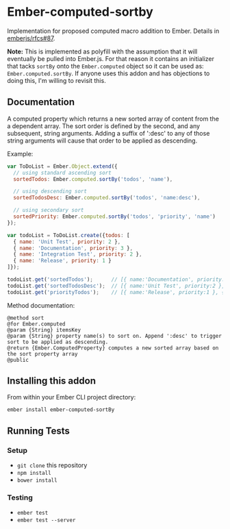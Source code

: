# Ember-computed-sortby

Implementation for proposed computed macro addition to Ember. Details in [emberjs/rfcs#87](https://github.com/emberjs/rfcs/pull/87).

**Note:** This is implemented as polyfill with the assumption that it will eventually be pulled into Ember.js. For that reason it contains an initializer that tacks `sortBy` onto the `Ember.computed` object so it can be used as: `Ember.computed.sortBy`. If anyone uses this addon and has objections to doing this, I'm willing to revisit this.

## Documentation

A computed property which returns a new sorted array of content from the
a dependent array. The sort order is defined by the second, and any subsequent,
string arguments. Adding a suffix of ':desc' to any of those string arguments
will cause that order to be applied as descending.

Example:

```javascript
var ToDoList = Ember.Object.extend({
  // using standard ascending sort
  sortedTodos: Ember.computed.sortBy('todos', 'name'),

  // using descending sort
  sortedTodosDesc: Ember.computed.sortBy('todos', 'name:desc'),

  // using secondary sort
  sortedPriority: Ember.computed.sortBy('todos', 'priority', 'name')
});

var todoList = ToDoList.create({todos: [
  { name: 'Unit Test', priority: 2 },
  { name: 'Documentation', priority: 3 },
  { name: 'Integration Test', priority: 2 },
  { name: 'Release', priority: 1 }
]});

todoList.get('sortedTodos');      // [{ name:'Documentation', priority:3 }, { name: 'Integration Test', priority: 2 }, { name:'Release', priority:1 }, { name:'Unit Test', priority:2 }]
todoList.get('sortedTodosDesc');  // [{ name:'Unit Test', priority:2 }, { name:'Release', priority:1 }, { name: 'Integration Test', priority: 2 }, { name:'Documentation', priority:3 }]
todoList.get('priorityTodos');    // [{ name:'Release', priority:1 }, { name: 'Integration Test', priority: 2 }, { name:'Unit Test', priority:2 }, { name:'Documentation', priority:3 }]
```
Method documentation:
```
@method sort
@for Ember.computed
@param {String} itemsKey
@param {String} property name(s) to sort on. Append ':desc' to trigger sort to be applied as descending.
@return {Ember.ComputedProperty} computes a new sorted array based on the sort property array
@public
```

## Installing this addon

From within your Ember CLI project directory:
```
ember install ember-computed-sortBy
```

## Running Tests

### Setup

* `git clone` this repository
* `npm install`
* `bower install`

### Testing

* `ember test`
* `ember test --server`
